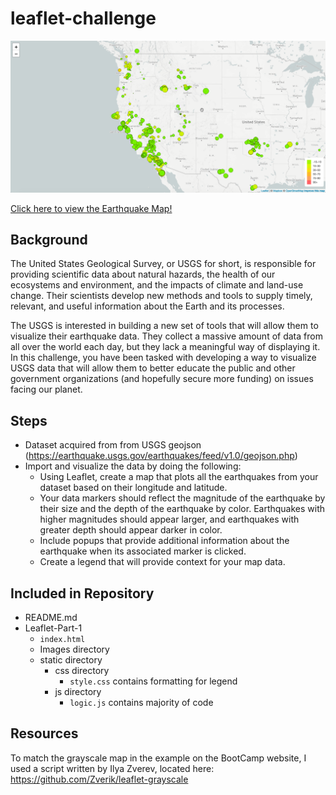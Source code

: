 # leaflet-challenge

![BasicMap](Leaflet-Part-1/Images/2-BasicMap.png)

[Click here to view the Earthquake Map!](Leaflet-Part-1/index.html)

## Background
The United States Geological Survey, or USGS for short, is responsible for providing scientific data about natural hazards, the health of our ecosystems and environment, and the impacts of climate and land-use change. Their scientists develop new methods and tools to supply timely, relevant, and useful information about the Earth and its processes.

The USGS is interested in building a new set of tools that will allow them to visualize their earthquake data. They collect a massive amount of data from all over the world each day, but they lack a meaningful way of displaying it. In this challenge, you have been tasked with developing a way to visualize USGS data that will allow them to better educate the public and other government organizations (and hopefully secure more funding) on issues facing our planet.

## Steps
- Dataset acquired from from USGS geojson (https://earthquake.usgs.gov/earthquakes/feed/v1.0/geojson.php)
- Import and visualize the data by doing the following:
    - Using Leaflet, create a map that plots all the earthquakes from your dataset based on their longitude and latitude.
    - Your data markers should reflect the magnitude of the earthquake by their size and the depth of the earthquake by color. Earthquakes with higher magnitudes should appear larger, and earthquakes with greater depth should appear darker in color.
    - Include popups that provide additional information about the earthquake when its associated marker is clicked.
    - Create a legend that will provide context for your map data.

## Included in Repository
- README.md
- Leaflet-Part-1
    - `index.html`
    - Images directory
    - static directory
        - css directory
            - `style.css` contains formatting for legend
        - js directory
            - `logic.js` contains majority of code

## Resources
To match the grayscale map in the example on the BootCamp website, I used a script written by Ilya Zverev, located here: https://github.com/Zverik/leaflet-grayscale
